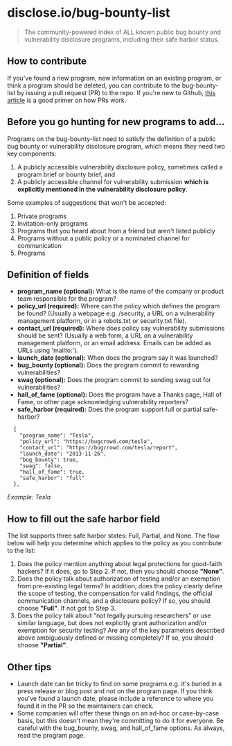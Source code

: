 # disclose.io/bug-bounty-list

> The community-powered index of ALL known public bug bounty and vulnerability disclosure programs, including their safe harbor status.  

## How to contribute  
If you've found a new program, new information on an existing program, or think a program should be deleted, you can contribute to the bug-bounty-list by issuing a pull request (PR) to the repo. If you're new to Github, [this article](https://help.github.com/articles/creating-a-pull-request-from-a-fork/) is a good primer on how PRs work. 

## Before you go hunting for new programs to add...

Programs on the bug-bounty-list need to satisfy the definition of a public bug bounty or vulnerability disclosure program, which means they need two key components:
  1. A publicly accessible vulnerability disclosure policy, sometimes called a program brief or bounty brief, and 
  2. A publicly accessible channel for vulnerability submission **which is explicitly mentioned in the vulnerability disclosure policy**.  
  
Some examples of suggestions that won't be accepted:
  1. Private programs  
  2. Invitation-only programs  
  3. Programs that you heard about from a friend but aren't listed publicly  
  4. Programs without a public policy or a nominated channel for communication  
  5. Programs 

## Definition of fields 

- **program_name (optional):** What is the name of the company or product team responsible for the program?  
- **policy_url (required):** Where can the policy which defines the program be found? (Usually a webpage e.g. /security, a URL on a vulnerability management platform, or in a robots.txt or security.txt file).  
- **contact_url (required):** Where does policy say vulnerability submissions should be sent? (Usually a web form, a URL on a vulnerability management platform, or an email address. Emails can be added as URLs using 'mailto:').  
- **launch_date (optional):** When does the program say it was launched?  
- **bug_bounty (optional):** Does the program commit to rewarding vulnerabilities?  
- **swag (optional):** Does the program commit to sending swag out for vulnerabilities?  
- **hall_of_fame (optional):** Does the program have a Thanks page, Hall of Fame, or other page acknowledging vulnerability reporters?
- **safe_harbor (required):** Does the program support full or partial safe-harbor?  

~~~~
  {
    "program_name": "Tesla",
    "policy_url": "https://bugcrowd.com/tesla",
    "contact_url": "https://bugcrowd.com/tesla/report",
    "launch_date": "2013-11-26",
    "bug_bounty": true,
    "swag": false,
    "hall_of_fame": true,
    "safe_harbor": "full"
  },
~~~~

*Example: Tesla*

## How to fill out the safe harbor field

The list supports three safe harbor states: Full, Partial, and None. The flow below will help you determine which applies to the policy as you contribute to the list:  

1. Does the policy mention anything about legal protections for good-faith hackers? If it does, go to Step 2. If not, then you should choose **"None"**. 
2. Does the policy talk about authorization of testing and/or an exemption from pre-existing legal terms? In addition, does the policy clearly define the scope of testing, the compensation for valid findings, the official communication channels, and a disclosure policy? If so, you should choose **"Full"**. If not got to Step 3.
3. Does the policy talk about "not legally pursuing researchers" or use similar language, but does not explicitly grant authorization and/or exemption for security testing? Are any of the key parameters described above ambiguously defined or missing completely? If so, you should choose **"Partial"**. 

## Other tips  

* Launch date can be tricky to find on some programs e.g. it's buried in a press release or blog post and not on the program page. If you think you've found a launch date, please include a reference to where you found it in the PR so the maintainers can check.
* Some companies will offer these things on an ad-hoc or case-by-case basis, but this doesn't mean they're committing to do it for everyone. Be careful with the bug_bounty, swag, and hall_of_fame options. As always, read the program page.
